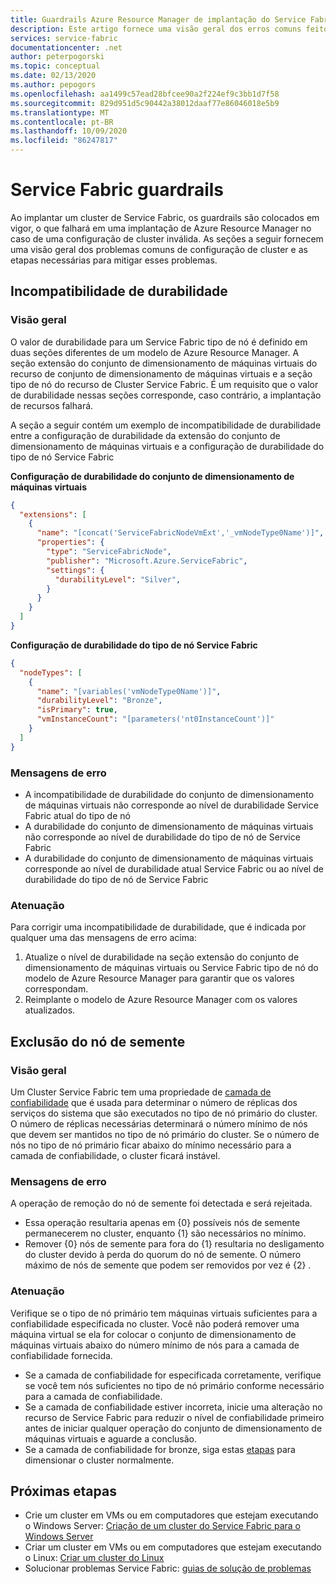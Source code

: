 ```yaml
---
title: Guardrails Azure Resource Manager de implantação do Service Fabric
description: Este artigo fornece uma visão geral dos erros comuns feitos ao implantar um cluster de Service Fabric por meio de Azure Resource Manager e como evitá-los.
services: service-fabric
documentationcenter: .net
author: peterpogorski
ms.topic: conceptual
ms.date: 02/13/2020
ms.author: pepogors
ms.openlocfilehash: aa1499c57ead28bfcee90a2f224ef9c3bb1d7f58
ms.sourcegitcommit: 829d951d5c90442a38012daaf77e86046018e5b9
ms.translationtype: MT
ms.contentlocale: pt-BR
ms.lasthandoff: 10/09/2020
ms.locfileid: "86247817"
---
```

# <a name="service-fabric-guardrails"></a>Service Fabric guardrails 
Ao implantar um cluster de Service Fabric, os guardrails são colocados em vigor, o que falhará em uma implantação de Azure Resource Manager no caso de uma configuração de cluster inválida. As seções a seguir fornecem uma visão geral dos problemas comuns de configuração de cluster e as etapas necessárias para mitigar esses problemas. 

## <a name="durability-mismatch"></a>Incompatibilidade de durabilidade
### <a name="overview"></a>Visão geral
O valor de durabilidade para um Service Fabric tipo de nó é definido em duas seções diferentes de um modelo de Azure Resource Manager. A seção extensão do conjunto de dimensionamento de máquinas virtuais do recurso de conjunto de dimensionamento de máquinas virtuais e a seção tipo de nó do recurso de Cluster Service Fabric. É um requisito que o valor de durabilidade nessas seções corresponde, caso contrário, a implantação de recursos falhará.

A seção a seguir contém um exemplo de incompatibilidade de durabilidade entre a configuração de durabilidade da extensão do conjunto de dimensionamento de máquinas virtuais e a configuração de durabilidade do tipo de nó Service Fabric  

**Configuração de durabilidade do conjunto de dimensionamento de máquinas virtuais**
```json 
{
  "extensions": [
    {
      "name": "[concat('ServiceFabricNodeVmExt','_vmNodeType0Name')]",
      "properties": {
        "type": "ServiceFabricNode",
        "publisher": "Microsoft.Azure.ServiceFabric",
        "settings": {
          "durabilityLevel": "Silver",
        }
      }
    }
  ]
}
```

**Configuração de durabilidade do tipo de nó Service Fabric** 
```json
{
  "nodeTypes": [
    {
      "name": "[variables('vmNodeType0Name')]",
      "durabilityLevel": "Bronze",
      "isPrimary": true,
      "vmInstanceCount": "[parameters('nt0InstanceCount')]"
    }
  ]
}
```

### <a name="error-messages"></a>Mensagens de erro
* A incompatibilidade de durabilidade do conjunto de dimensionamento de máquinas virtuais não corresponde ao nível de durabilidade Service Fabric atual do tipo de nó
* A durabilidade do conjunto de dimensionamento de máquinas virtuais não corresponde ao nível de durabilidade do tipo de nó de Service Fabric
* A durabilidade do conjunto de dimensionamento de máquinas virtuais corresponde ao nível de durabilidade atual Service Fabric ou ao nível de durabilidade do tipo de nó de Service Fabric 

### <a name="mitigation"></a>Atenuação
Para corrigir uma incompatibilidade de durabilidade, que é indicada por qualquer uma das mensagens de erro acima:
1. Atualize o nível de durabilidade na seção extensão do conjunto de dimensionamento de máquinas virtuais ou Service Fabric tipo de nó do modelo de Azure Resource Manager para garantir que os valores correspondam.
2. Reimplante o modelo de Azure Resource Manager com os valores atualizados.


## <a name="seed-node-deletion"></a>Exclusão do nó de semente 
### <a name="overview"></a>Visão geral
Um Cluster Service Fabric tem uma propriedade de [camada de confiabilidade](./service-fabric-cluster-capacity.md#reliability-characteristics-of-the-cluster) que é usada para determinar o número de réplicas dos serviços do sistema que são executados no tipo de nó primário do cluster. O número de réplicas necessárias determinará o número mínimo de nós que devem ser mantidos no tipo de nó primário do cluster. Se o número de nós no tipo de nó primário ficar abaixo do mínimo necessário para a camada de confiabilidade, o cluster ficará instável.  

### <a name="error-messages"></a>Mensagens de erro 
A operação de remoção do nó de semente foi detectada e será rejeitada. 
* Essa operação resultaria apenas em {0} possíveis nós de semente permanecerem no cluster, enquanto {1} são necessários no mínimo.
* Remover {0} nós de semente para fora do {1} resultaria no desligamento do cluster devido à perda do quorum do nó de semente. O número máximo de nós de semente que podem ser removidos por vez é {2} .
 
### <a name="mitigation"></a>Atenuação 
Verifique se o tipo de nó primário tem máquinas virtuais suficientes para a confiabilidade especificada no cluster. Você não poderá remover uma máquina virtual se ela for colocar o conjunto de dimensionamento de máquinas virtuais abaixo do número mínimo de nós para a camada de confiabilidade fornecida.
* Se a camada de confiabilidade for especificada corretamente, verifique se você tem nós suficientes no tipo de nó primário conforme necessário para a camada de confiabilidade. 
* Se a camada de confiabilidade estiver incorreta, inicie uma alteração no recurso de Service Fabric para reduzir o nível de confiabilidade primeiro antes de iniciar qualquer operação do conjunto de dimensionamento de máquinas virtuais e aguarde a conclusão.
* Se a camada de confiabilidade for bronze, siga estas [etapas](./service-fabric-cluster-scale-in-out.md#manually-remove-vms-from-a-node-typevirtual-machine-scale-set) para dimensionar o cluster normalmente.

## <a name="next-steps"></a>Próximas etapas
* Crie um cluster em VMs ou em computadores que estejam executando o Windows Server: [Criação de um cluster do Service Fabric para o Windows Server](service-fabric-cluster-creation-for-windows-server.md)
* Criar um cluster em VMs ou em computadores que estejam executando o Linux: [Criar um cluster do Linux](service-fabric-cluster-creation-via-portal.md)
* Solucionar problemas Service Fabric: [guias de solução de problemas](https://github.com/Azure/Service-Fabric-Troubleshooting-Guides)
